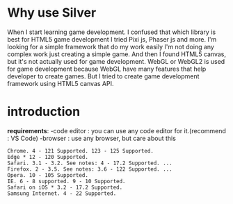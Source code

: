 # Why use Silver

When I start learning game development. I confused that which library is best for HTML5 game development I tried Pixi js, Phaser js and more. I'm looking for a simple framework that do my work easily I'm not doing any complex work just creating a simple game. And then I found HTML5 canvas, but it's not actually used for game development. WebGL or WebGL2 is used for game development because WebGL have many features that help developer to create games. But I tried to create game development framework using HTML5 canvas API.
# introduction
**requirements**:
-code editor : you can use any code editor for it.(recommend : VS Code)
-browser : use any browser, but care about this
```
Chrome. 4 - 121 Supported. 123 - 125 Supported.
Edge * 12 - 120 Supported.
Safari. 3.1 - 3.2. See notes: 4 - 17.2 Supported. ...
Firefox. 2 - 3.5. See notes: 3.6 - 122 Supported. ...
Opera. 10 - 105 Supported.
IE. 6 - 8 supported. 9 - 10 Supported.
Safari on iOS * 3.2 - 17.2 Supported.
Samsung Internet. 4 - 22 Supported.
```
